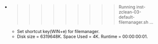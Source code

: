 * >>>>>>>>> Running inst-zclean-03-default-filemanager.sh ...
  * Set shortcut key(WIN+e) for filemanager.
  * Disk size = 6319648K. Space Used = 4K. Runtime = 00:00:00:01.
